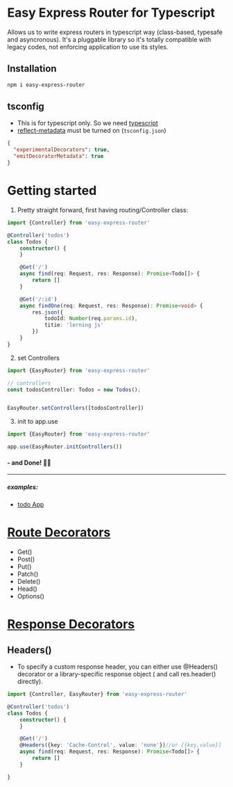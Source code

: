# Easy Express Router for Typescript

Allows us to write express routers in typescript way (class-based, typesafe and asyncronous). It's a pluggable library
so it's totally compatible with legacy codes, not enforcing application to use its styles.

## Installation

```bash
npm i easy-express-router
```

## tsconfig

- This is for typescript only. So we need [typescript](https://www.npmjs.com/package/typescript)
- [reflect-metadata](https://www.npmjs.com/package/reflect-metadata) must be turned on (`tsconfig.json`)

```json
{
  "experimentalDecorators": true,
  "emitDecoratorMetadata": true
}
```

# Getting started

1. Pretty straight forward, first having routing/Controller class:

```ts
import {Controller} from 'easy-express-router'

@Controller('todos')
class Todos {
    constructor() {
    }

    @Get('/')
    async find(req: Request, res: Response): Promise<Todo[]> {
        return []
    }

    @Get('/:id')
    async findOne(req: Request, res: Response): Promise<void> {
        res.json({
            todoId: Number(req.params.id),
            titie: 'lerning js'
        })
    }
}

```

2. set Controllers

```ts
import {EasyRouter} from 'easy-express-router'

// controllers
const todosController: Todos = new Todos();


EasyRouter.setControllers([todosController])
```

3. init to app.use

```ts
import {EasyRouter} from 'easy-express-router'

app.use(EasyRouter.initControllers())
```

#### - and Done! 🧹✅

-----

##### examples:

- [todo App](./examples/todo-app)

# [Route Decorators](./lib/decorators/route/methods.decorator.ts)

- Get()
- Post()
- Put()
- Patch()
- Delete()
- Head()
- Options()

# [Response Decorators](./lib/decorators/response)

## Headers()

- To specify a custom response header, you can either use @Headers() decorator or a library-specific response object (
  and call res.header() directly).

```ts
import {Controller, EasyRouter} from 'easy-express-router'

@Controller('todos')
class Todos {
    constructor() {
    }

    @Get('/')
    @Headers({key: 'Cache-Control', value: 'none'})//or [{key,value}]
    async find(req: Request, res: Response): Promise<Todo[]> {
        return []
    }

}

```